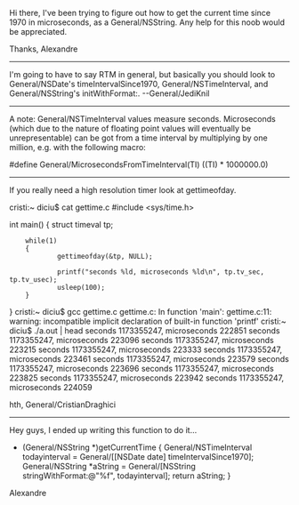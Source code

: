 

Hi there, I've been trying to figure out how to get the current time since 1970 in microseconds, as a General/NSString. Any help for this noob would be appreciated.

Thanks,
Alexandre

----
I'm going to have to say RTM in general, but basically you should look to General/NSDate's     timeIntervalSince1970, General/NSTimeInterval, and General/NSString's     initWithFormat:. --General/JediKnil

----

A note: General/NSTimeInterval values measure seconds. Microseconds (which due to the nature of floating point values will eventually be unrepresentable) can be got from a time interval by multiplying by one million, e.g. with the following macro:

    
#define General/MicrosecondsFromTimeInterval(TI) ((TI) * 1000000.0)


----
If you really need a high resolution timer look at gettimeofday.

    
cristi:~ diciu$ cat gettime.c 
#include <sys/time.h>

int main()
{
        struct timeval tp;

        while(1)
        {
                gettimeofday(&tp, NULL);

                printf("seconds %ld, microseconds %ld\n", tp.tv_sec, tp.tv_usec);
                usleep(100);
        }
}
cristi:~ diciu$ gcc gettime.c 
gettime.c: In function 'main':
gettime.c:11: warning: incompatible implicit declaration of built-in function 'printf'
cristi:~ diciu$ ./a.out | head
seconds 1173355247, microseconds 222851
seconds 1173355247, microseconds 223096
seconds 1173355247, microseconds 223215
seconds 1173355247, microseconds 223333
seconds 1173355247, microseconds 223461
seconds 1173355247, microseconds 223579
seconds 1173355247, microseconds 223696
seconds 1173355247, microseconds 223825
seconds 1173355247, microseconds 223942
seconds 1173355247, microseconds 224059


hth, General/CristianDraghici


----

Hey guys, I ended up writing this function to do it...

    
- (General/NSString *)getCurrentTime
{
General/NSTimeInterval todayinterval = General/[[NSDate date] timeIntervalSince1970];
General/NSString *aString = General/[NSString stringWithFormat:@"%f", todayinterval];
return aString;
}


Alexandre